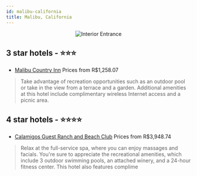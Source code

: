 ```yaml
---
id: malibu-california
title: Malibu, California
---
```


<center><img src="https://i.travelapi.com/hotels/13000000/12490000/12481900/12481863/65eb352d_z.jpg" alt="Interior Entrance" /></center>


##  3 star hotels - ⭐️⭐️⭐️

-    [Malibu Country Inn](https://us.hurb.com/hotels/malibu/malibu-country-inn-JNP-JP192030?cmp=18055) Prices from R$1,258.07
   > Take advantage of recreation opportunities such as an outdoor pool or take in the view from a terrace and a garden. Additional amenities at this hotel include complimentary wireless Internet access and a picnic area.

##  4 star hotels - ⭐️⭐️⭐️⭐️

-    [Calamigos Guest Ranch and Beach Club](https://us.hurb.com/hotels/malibu/calamigos-guest-ranch-and-beach-club-JNP-JP00598D?cmp=18055) Prices from R$3,948.74
   > Relax at the full-service spa, where you can enjoy massages and facials. You're sure to appreciate the recreational amenities, which include 3 outdoor swimming pools, an attached winery, and a 24-hour fitness center. This hotel also features complime

